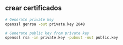 ## crear certificados

```bash 
# Generate private key
openssl genrsa -out private.key 2048

# Generate public key from private key
openssl rsa -in private.key -pubout -out public.key

```